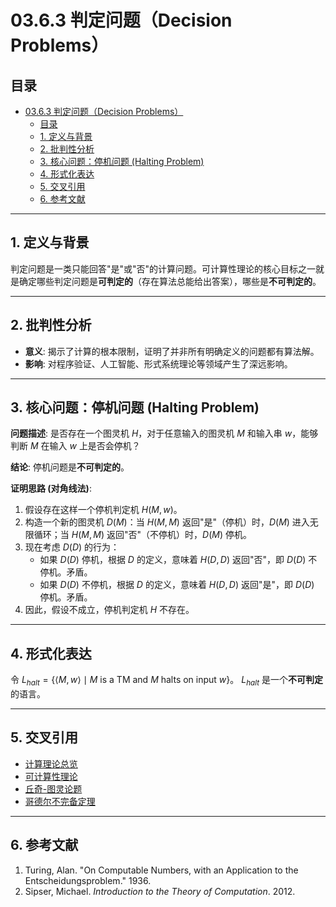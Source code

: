 # 03.6.3 判定问题（Decision Problems）

## 目录

- [03.6.3 判定问题（Decision Problems）](#0363-判定问题decision-problems)
  - [目录](#目录)
  - [1. 定义与背景](#1-定义与背景)
  - [2. 批判性分析](#2-批判性分析)
  - [3. 核心问题：停机问题 (Halting Problem)](#3-核心问题停机问题-halting-problem)
  - [4. 形式化表达](#4-形式化表达)
  - [5. 交叉引用](#5-交叉引用)
  - [6. 参考文献](#6-参考文献)

---

## 1. 定义与背景

判定问题是一类只能回答"是"或"否"的计算问题。可计算性理论的核心目标之一就是确定哪些判定问题是**可判定的**（存在算法总能给出答案），哪些是**不可判定的**。

---

## 2. 批判性分析

- **意义**: 揭示了计算的根本限制，证明了并非所有明确定义的问题都有算法解。
- **影响**: 对程序验证、人工智能、形式系统理论等领域产生了深远影响。

---

## 3. 核心问题：停机问题 (Halting Problem)

**问题描述**: 是否存在一个图灵机 $H$，对于任意输入的图灵机 $M$ 和输入串 $w$，能够判断 $M$ 在输入 $w$ 上是否会停机？

**结论**: 停机问题是**不可判定的**。

**证明思路 (对角线法)**:

1. 假设存在这样一个停机判定机 $H(M, w)$。
2. 构造一个新的图灵机 $D(M)$：当 $H(M, M)$ 返回"是"（停机）时，$D(M)$ 进入无限循环；当 $H(M, M)$ 返回"否"（不停机）时，$D(M)$ 停机。
3. 现在考虑 $D(D)$ 的行为：
    - 如果 $D(D)$ 停机，根据 $D$ 的定义，意味着 $H(D, D)$ 返回"否"，即 $D(D)$ 不停机。矛盾。
    - 如果 $D(D)$ 不停机，根据 $D$ 的定义，意味着 $H(D, D)$ 返回"是"，即 $D(D)$ 停机。矛盾。
4. 因此，假设不成立，停机判定机 $H$ 不存在。

---

## 4. 形式化表达

令 $L_{halt} = \{ \langle M, w \rangle \mid M \text{ is a TM and } M \text{ halts on input } w \}$。
$L_{halt}$ 是一个**不可判定**的语言。

---

## 5. 交叉引用

- [计算理论总览](./README.md)
- [可计算性理论](./03.6.1_Computability_Theory.md)
- [丘奇-图灵论题](./03.6.2_Church_Turing_Thesis.md)
- [哥德尔不完备定理](../../11_Logic_Theory/04_Incompleteness_Theorems.md)

---

## 6. 参考文献

1. Turing, Alan. "On Computable Numbers, with an Application to the Entscheidungsproblem." 1936.
2. Sipser, Michael. *Introduction to the Theory of Computation*. 2012.
